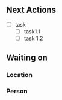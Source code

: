 ## Next Actions
- [ ] task
	- [ ] task1.1
	- [ ] task 1.2

## Waiting on

### Location

### Person

